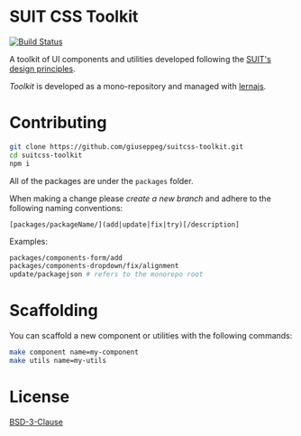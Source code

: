 # SUIT CSS Toolkit

[![Build Status](https://secure.travis-ci.org/giuseppeg/suitcss-toolkit.svg?branch=master)](http://travis-ci.org/giuseppeg/suitcss-toolkit)

A toolkit of UI components and utilities developed following the [SUIT's design principles](https://github.com/suitcss/suit/tree/master/doc).

*Toolkit* is developed as a mono-repository and managed with [lernajs](https://lernajs.io/).

# Contributing

```bash
git clone https://github.com/giuseppeg/suitcss-toolkit.git
cd suitcss-toolkit
npm i
```

All of the packages are under the `packages` folder.

When making a change please *create a new branch* and adhere to the following naming conventions:

```
[packages/packageName/](add|update|fix|try)[/description]
```

Examples:

```bash
packages/components-form/add
packages/components-dropdown/fix/alignment
update/packagejson # refers to the monorepo root
```

# Scaffolding

You can scaffold a new component or utilities with the following commands:

```bash
make component name=my-component
make utils name=my-utils
```

# License

[BSD-3-Clause](./LICENSE)
